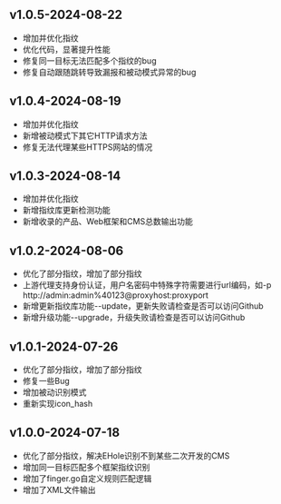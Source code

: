 ## v1.0.5-2024-08-22

- 增加并优化指纹
- 优化代码，显著提升性能
- 修复同一目标无法匹配多个指纹的bug
- 修复自动跟随跳转导致漏报和被动模式异常的bug


## v1.0.4-2024-08-19

- 增加并优化指纹
- 新增被动模式下其它HTTP请求方法
- 修复无法代理某些HTTPS网站的情况

## v1.0.3-2024-08-14

- 增加并优化指纹
- 新增指纹库更新检测功能
- 新增收录的产品、Web框架和CMS总数输出功能


## v1.0.2-2024-08-06

- 优化了部分指纹，增加了部分指纹
- 上游代理支持身份认证，用户名密码中特殊字符需要进行url编码，如-p http://admin:admin%40123@proxyhost:proxyport
- 新增更新指纹库功能--update，更新失败请检查是否可以访问Github
- 新增升级功能--upgrade，升级失败请检查是否可以访问Github

## v1.0.1-2024-07-26

- 优化了部分指纹，增加了部分指纹
- 修复一些Bug
- 增加被动识别模式
- 重新实现icon_hash

## v1.0.0-2024-07-18

- 优化了部分指纹，解决EHole识别不到某些二次开发的CMS
- 增加同一目标匹配多个框架指纹识别
- 增加了finger.go自定义规则匹配逻辑
- 增加了XML文件输出
